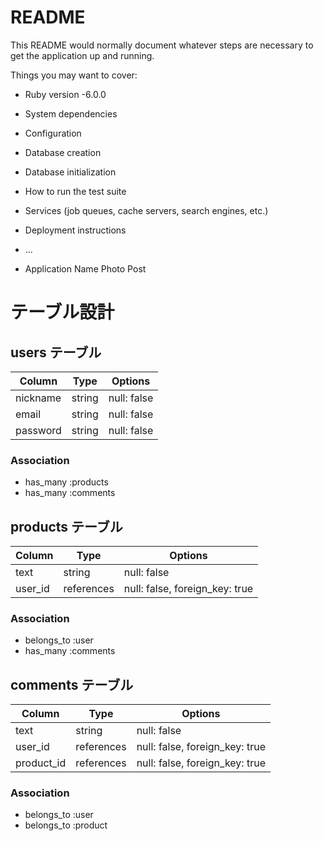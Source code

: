 # README

This README would normally document whatever steps are necessary to get the
application up and running.

Things you may want to cover:

* Ruby version
  -6.0.0

* System dependencies

* Configuration

* Database creation

* Database initialization

* How to run the test suite

* Services (job queues, cache servers, search engines, etc.)

* Deployment instructions

* ...

* Application Name 
  Photo Post
# テーブル設計

## users テーブル

| Column              | Type    | Options     |
| ------------------- | ------- | ----------- |
| nickname            | string  | null: false |
| email               | string  | null: false |
| password            | string  | null: false |

### Association

- has_many :products
- has_many :comments

## products テーブル

| Column            | Type       | Options                        |
| ----------------- | ---------- | ------------------------------ |
| text              | string     | null: false                    |
| user_id           | references | null: false, foreign_key: true |

### Association

- belongs_to :user
- has_many :comments

## comments テーブル

| Column            | Type       | Options                        |
| ----------------- | ---------- | ------------------------------ |
| text              | string     | null: false                    |
| user_id           | references | null: false, foreign_key: true |
| product_id        | references | null: false, foreign_key: true |


### Association

- belongs_to :user
- belongs_to :product